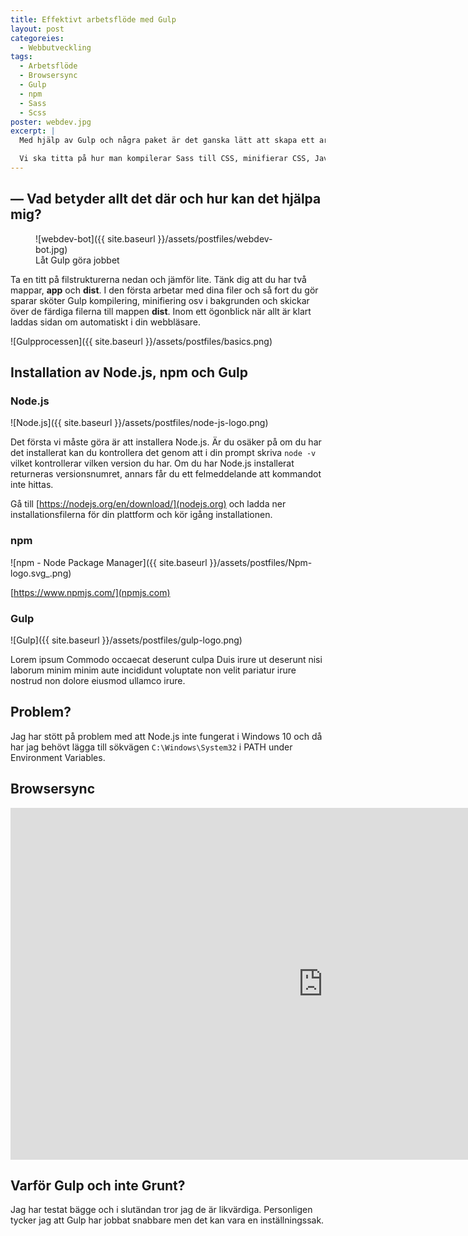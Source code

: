 ```yaml
---
title: Effektivt arbetsflöde med Gulp
layout: post
categoreies:
  - Webbutveckling
tags:
  - Arbetsflöde
  - Browsersync
  - Gulp
  - npm
  - Sass
  - Scss
poster: webdev.jpg
excerpt: |
  Med hjälp av Gulp och några paket är det ganska lätt att skapa ett arbetsflöde där innehållet automatiskt kompileras, minifieras, slås ihop, optimeras och kopieras till en mapp som du snabbt kan lägga ut på nätet.

  Vi ska titta på hur man kompilerar Sass till CSS, minifierar CSS, Javascript och HTML, slår ihop CSS- och Javascriptfiler och hur man optimerar bilder.
---
```

## — Vad betyder allt det där och hur kan det hjälpa mig?

<figure markdown="1">
  ![webdev-bot]({{ site.baseurl }}/assets/postfiles/webdev-bot.jpg)
  <figcaption>Låt Gulp göra jobbet</figcaption>
</figure>

Ta en titt på filstrukturerna nedan och jämför lite. Tänk dig att du har två mappar, **app** och **dist**. I den första arbetar med dina filer och så fort du gör sparar sköter Gulp kompilering, minifiering osv i bakgrunden och skickar över de färdiga filerna till mappen **dist**. Inom ett ögonblick när allt är klart laddas sidan om automatiskt i din webbläsare.

![Gulpprocessen]({{ site.baseurl }}/assets/postfiles/basics.png)

## Installation av Node.js, npm och Gulp

### Node.js

![Node.js]({{ site.baseurl }}/assets/postfiles/node-js-logo.png)

Det första vi måste göra är att installera Node.js. Är du osäker på om du har det installerat kan du kontrollera det genom att i din prompt skriva `node -v` vilket kontrollerar vilken version du har. Om du har Node.js installerat returneras versionsnumret, annars får du ett felmeddelande att kommandot inte hittas.

Gå till [https://nodejs.org/en/download/](nodejs.org) och ladda ner installationsfilerna för din plattform och kör igång installationen.

### npm

![npm - Node Package Manager]({{ site.baseurl }}/assets/postfiles/Npm-logo.svg_.png)

[https://www.npmjs.com/](npmjs.com)

### Gulp

![Gulp]({{ site.baseurl }}/assets/postfiles/gulp-logo.png)

Lorem ipsum Commodo occaecat deserunt culpa Duis irure ut deserunt nisi laborum minim minim aute incididunt voluptate non velit pariatur irure nostrud non dolore eiusmod ullamco irure.

## Problem?

Jag har stött på problem med att Node.js inte fungerat i Windows 10 och då har jag behövt lägga till sökvägen `C:\Windows\System32` i PATH under Environment Variables.

## Browsersync

<div class="full-width margin">
  <div class="responsive-container ratio-50">
    <iframe src="https://www.youtube.com/embed/Ig8kOytR-ek" width="1000" height="563" frameborder="0" allowfullscreen="allowfullscreen"></iframe>
  </div>
</div>

## Varför Gulp och inte Grunt?

Jag har testat bägge och i slutändan tror jag de är likvärdiga. Personligen tycker jag att Gulp har jobbat snabbare men det kan vara en inställningssak.
